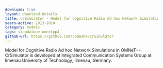 ```yaml
---
download: true
layout: download-details
title: crSimulator - Model for Cognitive Radio Ad hoc Network Simulations in OMNeT++
years-active: 2013-2014
category: models
tags: standalone omnetpp4
github-url: https://github.com/codesnk/crSimulator
---
```


Model for Cognitive Radio Ad hoc Network Simulations in OMNeT++. 
CrSimulator is developed at Integrated Communication Systems Group 
at Ilmenau University of Technology, Ilmenau, Germany.
